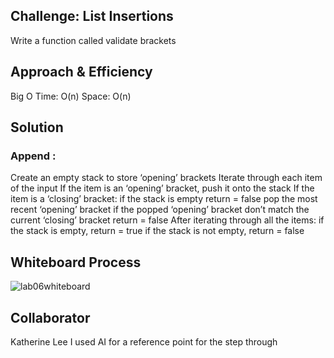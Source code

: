 ## Challenge: List Insertions
Write a function called validate brackets
## Approach & Efficiency
Big O
Time: O(n)
Space: O(n)

## Solution
### Append :
Create an empty stack to store ‘opening’ brackets
Iterate through each item of the input
If the item is an ‘opening’ bracket, push it onto the stack
If the item is a ‘closing’ bracket:
if the stack is empty return = false
pop the most recent ‘opening’ bracket
if the popped ‘opening’ bracket don’t match the current ‘closing’ bracket return = false
After iterating through all the items:
if the stack is empty, return = true
if the stack is not empty, return = false

## Whiteboard Process
![lab06whiteboard](whiteboard13.png)

## Collaborator
Katherine Lee
I used AI for a reference point for the step through
